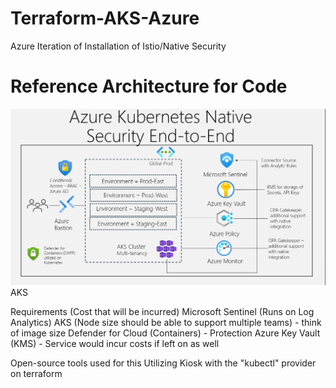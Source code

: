 # Terraform-AKS-Azure
Azure Iteration of Installation of Istio/Native Security

<h1> Reference Architecture for Code</h1>
<img src=/aks.png> AKS </img>

Requirements (Cost that will be incurred)
Microsoft Sentinel (Runs on Log Analytics)
AKS (Node size should be able to support multiple teams) - think of image size
Defender for Cloud (Containers) - Protection
Azure Key Vault (KMS) - Service would incur costs if left on as well

Open-source tools used for this
Utilizing Kiosk with the "kubectl" provider on terraform
